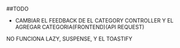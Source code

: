 ##TODO

- CAMBIAR EL FEEDBACK DE EL CATEGORY CONTROLLER Y EL AGREGAR CATEGORIA(FRONTEND)(API REQUEST)

NO FUNCIONA LAZY, SUSPENSE, Y EL TOASTIFY